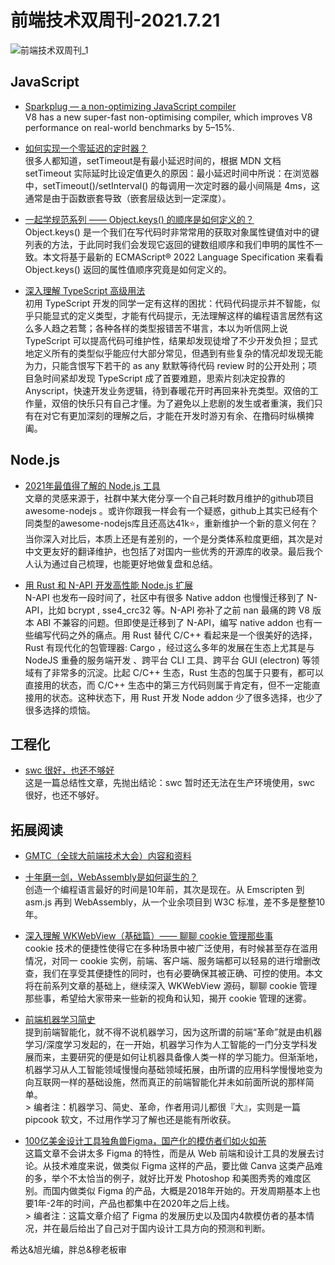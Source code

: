 # 前端技术双周刊-2021.7.21

![前端技术双周刊_1](https://user-images.githubusercontent.com/4032009/126340953-a0299962-2d24-4903-b0e1-2bed3ecf6f7d.png)

## JavaScript

- [Sparkplug — a non-optimizing JavaScript compiler](https://v8.dev/blog/sparkplug)
<br>V8 has a new super-fast non-optimising compiler, which improves V8 performance on real-world benchmarks by 5–15%.

- [如何实现一个零延迟的定时器？](https://zhuanlan.zhihu.com/p/379637806)
<br>很多人都知道，setTimeout是有最小延迟时间的，根据 MDN 文档 setTimeout 实际延时比设定值更久的原因：最小延迟时间中所说：在浏览器中，setTimeout()/setInterval() 的每调用一次定时器的最小间隔是 4ms，这通常是由于函数嵌套导致（嵌套层级达到一定深度）。

- [一起学规范系列 —— Object.keys() 的顺序是如何定义的？](https://zhuanlan.zhihu.com/p/389201653)
<br>Object.keys() 是一个我们在写代码时非常常用的获取对象属性键值对中的键列表的方法，于此同时我们会发现它返回的键数组顺序和我们申明的属性不一致。本文将基于最新的 ECMAScript® 2022 Language Specification 来看看 Object.keys() 返回的属性值顺序究竟是如何定义的。

- [深入理解 TypeScript 高级用法](https://zhuanlan.zhihu.com/p/136254808)
<br>初用 TypeScript 开发的同学一定有这样的困扰：代码代码提示并不智能，似乎只能显式的定义类型，才能有代码提示，无法理解这样的编程语言居然有这么多人趋之若鹜；各种各样的类型报错苦不堪言，本以为听信网上说 TypeScript 可以提高代码可维护性，结果却发现徒增了不少开发负担；显式地定义所有的类型似乎能应付大部分常见，但遇到有些复杂的情况却发现无能为力，只能含恨写下若干的 as any 默默等待代码 review 时的公开处刑；项目急时间紧却发现 TypeScript 成了首要难题，思索片刻决定投靠的 Anyscript，快速开发业务逻辑，待到春暖花开时再回来补充类型。双倍的工作量，双倍的快乐只有自己才懂。为了避免以上悲剧的发生或者重演，我们只有在对它有更加深刻的理解之后，才能在开发时游刃有余、在撸码时纵横捭阖。

## Node.js

- [2021年最值得了解的 Node.js 工具](https://mp.weixin.qq.com/s/DGzPPSyBfhn8xL72fPc3bw)
<br>文章的灵感来源于，社群中某大佬分享一个自己耗时数月维护的github项目 awesome-nodejs 。或许你跟我一样会有一个疑惑，github上其实已经有个同类型的awesome-nodejs库且还高达41k⭐，重新维护一个新的意义何在？当你深入对比后，本质上还是有差别的，一个是分类体系粒度更细，其次是对中文更友好的翻译维护，也包括了对国内一些优秀的开源库的收录。最后我个人认为通过自己梳理，也能更好地做复盘和总结。

- [用 Rust 和 N-API 开发高性能 Node.js 扩展](https://zhuanlan.zhihu.com/p/234914336)
<br>N-API 也发布一段时间了，社区中有很多 Native addon 也慢慢迁移到了 N-API，比如 bcrypt , sse4_crc32 等。N-API 弥补了之前 nan 最痛的跨 V8 版本 ABI 不兼容的问题。但即使是迁移到了 N-API，编写 native addon 也有一些编写代码之外的痛点。用 Rust 替代 C/C++ 看起来是一个很美好的选择，Rust 有现代化的包管理器: Cargo ，经过这么多年的发展在生态上尤其是与 NodeJS 重叠的服务端开发 、跨平台 CLI 工具、跨平台 GUI (electron) 等领域有了非常多的沉淀。比起 C/C++ 生态，Rust 生态的包属于只要有，都可以直接用的状态，而 C/C++ 生态中的第三方代码则属于肯定有，但不一定能直接用的状态。这种状态下，用 Rust 开发 Node addon 少了很多选择，也少了很多选择的烦恼。

## 工程化

- [swc 很好，也还不够好](https://zhuanlan.zhihu.com/p/386730674)
<br>这是一篇总结性文章，先抛出结论：swc 暂时还无法在生产环境使用，swc 很好，也还不够好。

## 拓展阅读

- [GMTC（全球大前端技术大会）内容和资料](https://gmtc.infoq.cn/2021/beijing/schedule)

- [十年磨一剑，WebAssembly是如何诞生的？](https://mp.weixin.qq.com/s/pl6dsF-D6Q5tBKtG9jn8lQ)
<br>创造一个编程语言最好的时间是10年前，其次是现在。从 Emscripten 到 asm.js 再到 WebAssembly，从一个业余项目到 W3C 标准，差不多是整整10年。

- [深入理解 WKWebView（基础篇）—— 聊聊 cookie 管理那些事](https://mp.weixin.qq.com/s/jZP2DsAa5OV91wdNMw39cA)
<br>cookie 技术的便捷性使得它在多种场景中被广泛使用，有时候甚至存在滥用情况，对同一 cookie 实例，前端、客户端、服务端都可以轻易的进行增删改查，我们在享受其便捷性的同时，也有必要确保其被正确、可控的使用。本文将在前系列文章的基础上，继续深入 WKWebView 源码，聊聊 cookie 管理那些事，希望给大家带来一些新的视角和认知，揭开 cookie 管理的迷雾。

- [前端机器学习简史](https://mp.weixin.qq.com/s/kNBMlewGVo2DOPaqgPBCug)
<br>提到前端智能化，就不得不说机器学习，因为这所谓的前端“革命”就是由机器学习/深度学习发起的，在一开始，机器学习作为人工智能的一门分支学科发展而来，主要研究的便是如何让机器具备像人类一样的学习能力。但渐渐地，机器学习从人工智能领域慢慢向基础领域拓展，由所谓的应用科学慢慢地变为向互联网一样的基础设施，然而真正的前端智能化并未如前面所说的那样简单。
<br>&gt; 编者注：机器学习、简史、革命，作者用词儿都很『大』，实则是一篇 pipcook 软文，不过用作学习了解也还是能有所收获。

- [100亿美金设计工具独角兽Figma，国产化的模仿者们如火如荼](https://zhuanlan.zhihu.com/p/390271059)
<br>这篇文章不会讲太多 Figma 的特性，而是从 Web 前端和设计工具的发展去讨论。从技术难度来说，做类似 Figma 这样的产品，要比做 Canva 这类产品难的多，举个不太恰当的例子，就好比开发 Photoshop 和美图秀秀的难度区别。而国内做类似 Figma 的产品，大概是2018年开始的。开发周期基本上也要1年-2年的时间，产品也都集中在2020年之后上线。
<br>&gt; 编者注：这篇文章介绍了 Figma 的发展历史以及国内4款模仿者的基本情况，并在最后给出了自己对于国内设计工具方向的预测和判断。

希达&旭光编，胖总&穆老板审
